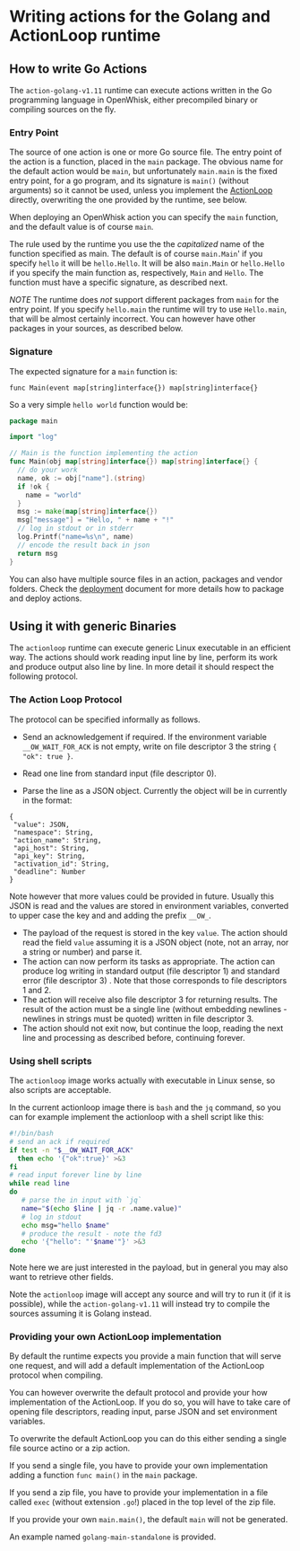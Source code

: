 <!--
#
# Licensed to the Apache Software Foundation (ASF) under one or more
# contributor license agreements.  See the NOTICE file distributed with
# this work for additional information regarding copyright ownership.
# The ASF licenses this file to You under the Apache License, Version 2.0
# (the "License"); you may not use this file except in compliance with
# the License.  You may obtain a copy of the License at
#
#     http://www.apache.org/licenses/LICENSE-2.0
#
# Unless required by applicable law or agreed to in writing, software
# distributed under the License is distributed on an "AS IS" BASIS,
# WITHOUT WARRANTIES OR CONDITIONS OF ANY KIND, either express or implied.
# See the License for the specific language governing permissions and
# limitations under the License.
#
-->
# Writing actions for the Golang and ActionLoop runtime

<a name="golang"/>

## How to write Go Actions

The `action-golang-v1.11` runtime can execute actions written in the Go programming language in OpenWhisk, either precompiled binary or compiling sources on the fly.

### Entry Point

The source of one action is one or more Go source file. The entry point of the action is a function, placed in the `main` package. The obvious name for the default action would be `main`, but unfortunately `main.main` is the fixed entry point, for a go program, and its signature is `main()` (without arguments) so it cannot be used, unless you implement the [ActionLoop](#actionloopgo) directly, overwriting the one provided by the runtime, see below.

When deploying an OpenWhisk action you can specify the `main` function, and the default value is of course `main`.

The rule used by the runtime you use the  the *capitalized* name of the function specified as main. The default is of course `main.Main`' if you specify `hello` it will be `hello.Hello`. It will be also `main.Main` or `hello.Hello` if you specify the main function as, respectively, `Main` and `Hello`. The function must have a specific signature, as described next.

*NOTE* The runtime does *not* support different packages from `main` for the entry point. If you specify `hello.main` the runtime will try to use `Hello.main`, that will be almost certainly incorrect. You can however have other packages in your sources, as described below.

### Signature

The expected signature for a `main` function is:

`func Main(event map[string]interface{}) map[string]interface{}`

So a very simple `hello world` function would be:

```go
package main

import "log"

// Main is the function implementing the action
func Main(obj map[string]interface{}) map[string]interface{} {
  // do your work
  name, ok := obj["name"].(string)
  if !ok {
    name = "world"
  }
  msg := make(map[string]interface{})
  msg["message"] = "Hello, " + name + "!"
  // log in stdout or in stderr
  log.Printf("name=%s\n", name)
  // encode the result back in json
  return msg
}
```

You can also have multiple source files in an action, packages and vendor folders.  Check the [deployment](DEPLOYMENT.md) document for more details how to package and deploy actions.

<a name="generic"/>

## Using it with generic Binaries

The `actionloop` runtime can execute  generic Linux executable in an efficient way. The actions should work reading input line by line, perform its work and produce output also line by line. In more detail it should respect the following protocol.

<a name="actionloop">

### The Action Loop Protocol

The protocol can be specified informally as follows.

- Send an acknowledgement if required. If the environment variable `__OW_WAIT_FOR_ACK` is not empty, write on file descriptor 3 the string `{ "ok": true }`.

- Read one line from standard input (file descriptor 0).
- Parse the line as a JSON object. Currently the object will be in currently in the format:

```
{
 "value": JSON,
 "namespace": String,
 "action_name": String,
 "api_host": String,
 "api_key": String,
 "activation_id": String,
 "deadline": Number
}
```

Note however that more values could be provided in future.
Usually this JSON is read and the values are stored in environment variables, converted to upper case the key and  and adding the prefix `__OW_`.

- The payload of the request is stored in the key `value`. The action should read the field `value` assuming it is a JSON object (note, not an array, nor a string or number) and parse it.
- The action can now perform its tasks as appropriate. The action can produce log writing  in standard output (file descriptor 1) and standard error (file descriptor 3) . Note that those corresponds to file descriptors 1 and 2.
- The action will receive also file descriptor 3 for returning results. The result of the action must be a single line (without embedding newlines - newlines in strings must be quoted) written in file descriptor 3.
- The action should not exit now, but continue the loop, reading the next line and processing as described before, continuing forever.

### Using shell scripts

The `actionloop` image works actually with executable in Linux sense, so also scripts are acceptable.

In the current actionloop image there is `bash` and the `jq` command, so you can for example implement the actionloop with a shell script like this:

```bash
#!/bin/bash
# send an ack if required
if test -n "$__OW_WAIT_FOR_ACK"
  then echo '{"ok":true}' >&3
fi
# read input forever line by line
while read line
do
   # parse the in input with `jq`
   name="$(echo $line | jq -r .name.value)"
   # log in stdout
   echo msg="hello $name"
   # produce the result - note the fd3
   echo '{"hello": "'$name'"}' >&3
done
```

Note here we are just interested in the payload, but in general you may also want to retrieve other fields.

Note the `actionloop` image will accept any source and will try to run it (if it is possible), while the `action-golang-v1.11`  will instead try to compile the sources assuming it is Golang instead.

<a name="actionloopgo">

### Providing your own ActionLoop implementation

By default the runtime expects you provide a main function that will serve one request, and will add a default implementation of the ActionLoop protocol when compiling.

You can however overwrite the default protocol and provide your how implementation of the ActionLoop. If you do so, you will have to take care of opening file descriptors, reading input, parse JSON and set environment variables.

To overwrite the default ActionLoop you can do this either sending a single file source actino or a zip action.

If you send a single file, you have to provide your own implementation adding a function `func main()` in the `main` package.

If you send a zip file, you have to provide your implementation in a file called `exec` (without extension `.go`!) placed in the top level of the zip file.

If you provide your own `main.main()`, the default `main` will not be generated.

An example named `golang-main-standalone` is provided.
